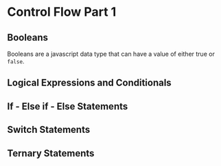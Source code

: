 # Control Flow Part 1

<h2> Booleans </h2>
Booleans are a javascript data type that can have a value of either <script\>true</script\> or <code>false</code>.



<h2>Logical Expressions and Conditionals</h2>

<h2> If - Else if - Else Statements </h2>

<h2> Switch Statements </h2>

<h2> Ternary Statements </h2>

